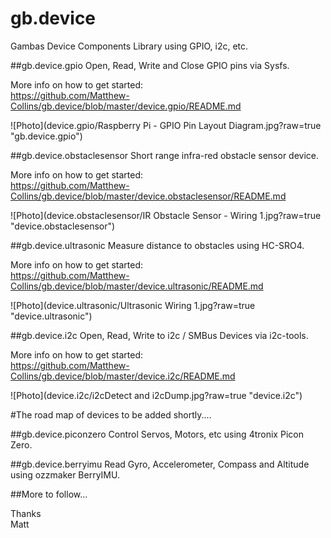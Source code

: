 # gb.device
Gambas Device Components Library using GPIO, i2c, etc.


##gb.device.gpio
Open, Read, Write and Close GPIO pins via Sysfs.

More info on how to get started:  
https://github.com/Matthew-Collins/gb.device/blob/master/device.gpio/README.md

![Photo](device.gpio/Raspberry Pi - GPIO Pin Layout Diagram.jpg?raw=true "gb.device.gpio")


##gb.device.obstaclesensor
Short range infra-red obstacle sensor device.

More info on how to get started:  
https://github.com/Matthew-Collins/gb.device/blob/master/device.obstaclesensor/README.md

![Photo](device.obstaclesensor/IR Obstacle Sensor - Wiring 1.jpg?raw=true "device.obstaclesensor")


##gb.device.ultrasonic
Measure distance to obstacles using HC-SRO4.

More info on how to get started:  
https://github.com/Matthew-Collins/gb.device/blob/master/device.ultrasonic/README.md

![Photo](device.ultrasonic/Ultrasonic Wiring 1.jpg?raw=true "device.ultrasonic") 

  
##gb.device.i2c
Open, Read, Write to i2c / SMBus Devices via i2c-tools.

More info on how to get started:  
https://github.com/Matthew-Collins/gb.device/blob/master/device.i2c/README.md

![Photo](device.i2c/i2cDetect and i2cDump.jpg?raw=true "device.i2c") 


  
#The road map of devices to be added shortly....


##gb.device.piconzero
Control Servos, Motors, etc using 4tronix Picon Zero.

##gb.device.berryimu
Read Gyro, Accelerometer, Compass and Altitude using ozzmaker BerryIMU.


##More to follow...

Thanks  
Matt

